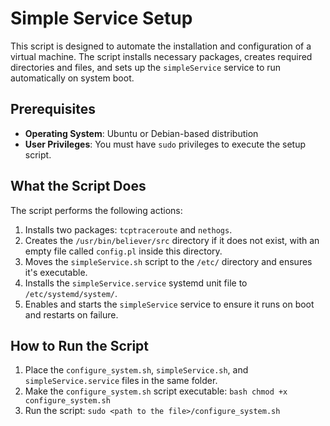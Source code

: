 # Simple Service Setup

This script is designed to automate the installation and configuration of a virtual machine. The script installs necessary packages, creates required directories and files, and sets up the `simpleService` service to run automatically on system boot.

## Prerequisites

- **Operating System**: Ubuntu or Debian-based distribution
- **User Privileges**: You must have `sudo` privileges to execute the setup script.

## What the Script Does

The script performs the following actions:
1. Installs two packages: `tcptraceroute` and `nethogs`.
2. Creates the `/usr/bin/believer/src` directory if it does not exist, with an empty file called `config.pl` inside this directory.
3. Moves the `simpleService.sh` script to the `/etc/` directory and ensures it's executable.
4. Installs the `simpleService.service` systemd unit file to `/etc/systemd/system/`.
5. Enables and starts the `simpleService` service to ensure it runs on boot and restarts on failure.

## How to Run the Script

1. Place the `configure_system.sh`, `simpleService.sh`, and `simpleService.service` files in the same folder.
2. Make the `configure_system.sh` script executable:
   ```bash chmod +x configure_system.sh```
3. Run the script:
   ```sudo <path to the file>/configure_system.sh```

